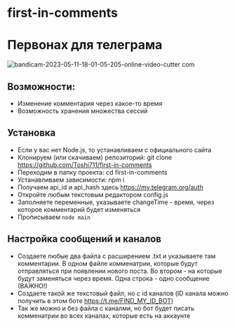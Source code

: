 # first-in-comments
# Первонах для телеграма
![bandicam-2023-05-11-18-01-05-205-_online-video-cutter com_](https://github.com/Toshi711/first-in-comments/assets/58808278/8f6090e9-38ee-4738-b73d-351d07a777d3)

## Возможности:
- Изменение комментария через какое-то время
- Возможность хранения множества сессий
  
## Установка 
- Если у вас нет Node.js, то устанавливаем с официального сайта
- Клонируем (или скачиваем) репозиторий: git clone https://github.com/Toshi711/first-in-comments
- Переходим в папку проекта: cd first-in-comments
- Устанавливаем зависимости: npm i
- Получаем api_id и api_hash здесь https://my.telegram.org/auth
- Откройте любым текстовым редактором config.js
- Заполняете переменные, указываете changeTime - время, через которое комментарий будет изменяться
- Прописываем `node main`

## Настройка сообщений и каналов
- Создаете любые два файла с расширением .txt и указываете там комментарии. В одном файле комменатрии, которые будут отправляться при появлении нового поста. Во втором - на которые будут заменяться через время. Одна строка - одно сообщение (ВАЖНО!)
- Создаете такой же текстовый файл, но с id каналов (ID канала можно получить в этом боте https://t.me/FIND_MY_ID_BOT)
- Так же можно и без файла с каналми, но бот будет писать комменатрии во всех каналах, которые есть на аккаунте
